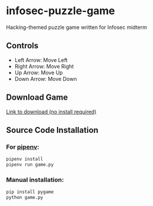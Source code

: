 # infosec-puzzle-game
Hacking-themed puzzle game written for Infosec midterm


## Controls
* Left Arrow: Move Left
* Right Arrow: Move Right
* Up Arrow: Move Up
* Down Arrow: Move Down

## Download Game
[Link to download (no install required)](https://github.com/SquaredSee/infosec-puzzle-game/releases/latest)

## Source Code Installation
### For [pipenv](https://pipenv.readthedocs.io/):
```bash
pipenv install
pipenv run game.py
```
### Manual installation:
```bash
pip install pygame
python game.py
```
